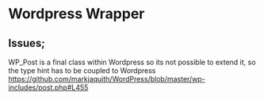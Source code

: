 # Wordpress Wrapper

## Issues;
WP_Post is a final class within Wordpress so its not possible to extend it, so the type hint has to be coupled to Wordpress
https://github.com/markjaquith/WordPress/blob/master/wp-includes/post.php#L455
